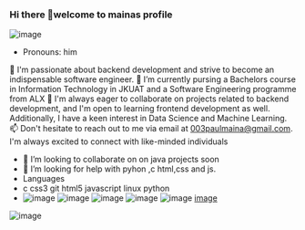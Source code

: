 ### Hi there 👋welcome to mainas profile
![image](https://github.com/mainangaruiya/mainangaruiya/assets/100405059/80fffde2-4519-458f-b87c-3bb424eccac4)

- Pronouns: him

👀 I'm passionate about backend development and strive to become an indispensable software engineer.
🌱 I’m currently pursing a Bachelors course in Information Technology in JKUAT and a Software Engineering programme from ALX
💞️ I'm always eager to collaborate on projects related to backend development, and I'm open to learning frontend development as well. Additionally, I have a keen interest in Data Science and Machine Learning.
📫 Don't hesitate to reach out to me via email at  003paulmaina@gmail.com. I'm always excited to connect with like-minded individuals


- 👯 I’m looking to collaborate on on java projects soon 
- 🤔 I’m looking for help with pyhon ,c html,css and js.
- Languages
-  c css3 git html5 javascript linux python
-  ![image](https://github.com/mainangaruiya/mainangaruiya/assets/100405059/e6e7eec8-0a97-452d-86f9-c561c5aa0c5f) ![image](https://github.com/mainangaruiya/mainangaruiya/assets/100405059/e99c7ab5-2157-42d9-9104-00a7c00885fa) ![image](https://github.com/mainangaruiya/mainangaruiya/assets/100405059/6cf54d1d-8b0d-4e35-8df8-44cb37afbfe3) ![image](https://github.com/mainangaruiya/mainangaruiya/assets/100405059/7c0b7a3a-5981-46a2-b519-f639b80db413) ![image](https://github.com/mainangaruiya/mainangaruiya/assets/100405059/310125e6-4686-4e42-a6a2-d0256ee3be96)
   [image](https://github.com/mainangaruiya/mainangaruiya/assets/100405059/ef9fa8bd-181f-4fa6-afe3-a7eb9c4cdf8a)


![image](https://github.com/mainangaruiya/mainangaruiya/assets/100405059/2e5d0a9e-74fc-43d1-b3fe-9bfdb08dad5c)
